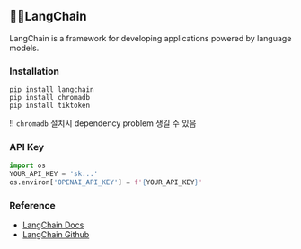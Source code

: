 ## 🦜️🔗LangChain

LangChain is a framework for developing applications powered by language models.

### Installation

```
pip install langchain
pip install chromadb 
pip install tiktoken
```

‼️ `chromadb` 설치시 dependency problem 생길 수 있음

### API Key

```python
import os
YOUR_API_KEY = 'sk...'
os.environ['OPENAI_API_KEY'] = f'{YOUR_API_KEY}'
```

### Reference

- [LangChain Docs](https://python.langchain.com/en/latest/)
- [LangChain Github](https://github.com/hwchase17/langchain)
